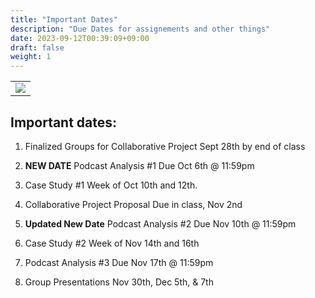 ```yaml
---
title: "Important Dates"
description: "Due Dates for assignements and other things"
date: 2023-09-12T00:39:09+09:00
draft: false
weight: 1
---
```


<table >
	<tbody>
		<tr>
			<td><img src="https://images.squarespace-cdn.com/content/5f3571ef9fa2aa0139d700c8/1599254214195-M4NFZIRHLRJ9DFW97MYN/E8893528-0175-4B10-94F2-E64461317B9D.jpg?content-type=image%2Fjpeg"> </td>
		</tr>
	</tbody>
</table>


## Important dates:

1) Finalized Groups for Collaborative Project Sept 28th by end of class
  
2) **NEW DATE** Podcast Analysis #1 Due Oct 6th @ 11:59pm
  
3) Case Study #1 Week of Oct 10th and 12th.
  
4) Collaborative Project Proposal Due in class, Nov 2nd

5) **Updated New Date** Podcast Analysis #2 Due Nov 10th @ 11:59pm
  
6) Case Study #2 Week of Nov 14th and 16th
  
7) Podcast Analysis #3 Due Nov 17th @ 11:59pm
  
8) Group Presentations Nov 30th, Dec 5th, & 7th
